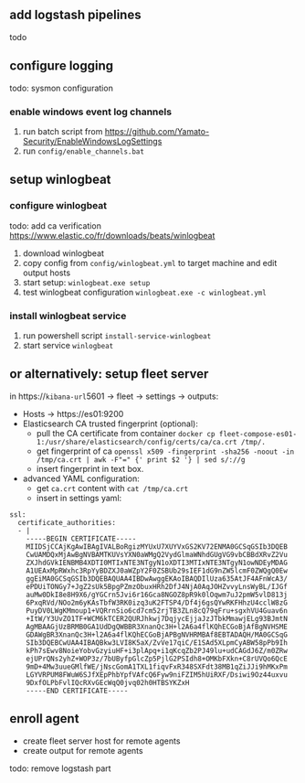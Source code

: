 ## add logstash pipelines
todo
## configure logging
todo: sysmon configuration  
### enable windows event log channels
1. run batch script from https://github.com/Yamato-Security/EnableWindowsLogSettings  
2. run `config/enable_channels.bat`
## setup winlogbeat
### configure winlogbeat
todo: add ca verification    
https://www.elastic.co/fr/downloads/beats/winlogbeat  

1. download winlogbeat
2. copy config from `config/winlogbeat.yml` to target machine and edit output hosts
3. start setup: ```winlogbeat.exe setup```   
4. test winlogbeat configuration `winlogbeat.exe -c winlogbeat.yml`

### install winlogbeat service
1. run powershell script ```install-service-winlogbeat```
2. start service ```winlogbeat```

## or alternatively: setup fleet server
in https://`kibana-url`5601 -> fleet -> settings -> outputs:
- Hosts -> https://es01:9200  
- Elasticsearch CA trusted fingerprint (optional):
  - pull the CA certificate from container `docker cp fleet-compose-es01-1:/usr/share/elasticsearch/config/certs/ca/ca.crt /tmp/.`  
  - get fingerprint of ca `openssl x509 -fingerprint -sha256 -noout -in /tmp/ca.crt | awk -F"=" {' print $2 '} | sed s/://g`  
  - insert fingerprint in text box.  
- advanced YAML configuration:  
  - get `ca.crt` content with `cat /tmp/ca.crt`  
  - insert in settings yaml:  
```
ssl:
  certificate_authorities:
  - |
    -----BEGIN CERTIFICATE-----
    MIIDSjCCAjKgAwIBAgIVALBoRgizMYUxU7XUYVxGS2KV72ENMA0GCSqGSIb3DQEB
    CwUAMDQxMjAwBgNVBAMTKUVsYXN0aWMgQ2VydGlmaWNhdGUgVG9vbCBBdXRvZ2Vu
    ZXJhdGVkIENBMB4XDTI0MTIxNTE3NTgyN1oXDTI3MTIxNTE3NTgyN1owNDEyMDAG
    A1UEAxMpRWxhc3RpYyBDZXJ0aWZpY2F0ZSBUb29sIEF1dG9nZW5lcmF0ZWQgQ0Ew
    ggEiMA0GCSqGSIb3DQEBAQUAA4IBDwAwggEKAoIBAQDIlUza635AtJF4AFnWcA3/
    ePDUiTONGy7+JgZ2sUk5BpgPZmzObuxHRh2DfJ4NjA0AqJOHZvvyLnsWyBL/IJGf
    auMw0DkI8e8H9X6/gYGCrn5Jvi6r16Gca8NGOZ8pR9k0lOqwm7uJ2pmW5vlD813j
    6PxqRVd/NOo2m6yKAsTbfW3RK0izq3uK2FTSP4/Df4j6gsQYwRKFHhzU4cclW8zG
    PuyDV0LWgKMmoup1+VQRrnSio6cd7cm52rjTB3ZLn8cQ79qFru+sgxhVU4Guav6n
    +ItW/Y3UvZO1TF+WCM6kTCER2QURJhkwj7DqjycEjjaJzJTbkMmawjELg93BJmtN
    AgMBAAGjUzBRMB0GA1UdDgQWBBR3XnanQc3H+l2A6a4flKQhECGoBjAfBgNVHSME
    GDAWgBR3XnanQc3H+l2A6a4flKQhECGoBjAPBgNVHRMBAf8EBTADAQH/MA0GCSqG
    SIb3DQEBCwUAA4IBAQBkw3LVI8K5aX/ZvVe17qiC/E1SAd5XLpmCyABW58pPb9Ih
    kPh7sEwv8NoieYobvGzyiuHF+i3plApq+i1qKcqZb2PJ49lu+udCAGdJ6Z/m0ZRw
    ejUPrQNs2yhZ+WOP3z/7bUByfpGlcZp5PjlG2PSIdh8+OMKbFXkn+C8rUVQo6QcE
    9mD+4Mw3uueGMlfWE/jNscGomA1TXL1fiqvFxR348SXFdt38MB1qZiJJi9hMKxPm
    LGYVRPUM8FWuW6SJfXEpPhbYpfVAfcQ6Fyw9niFZIM5hUiRXF/Dsiwi9Oz44uxvu
    9DxfOLPbFvlIQcRXvGEcWqQ0jvq02h0HTBSYKZxH
    -----END CERTIFICATE-----
```
## enroll agent
- create fleet server host for remote agents
- create output for remote agents  



todo: remove logstash part